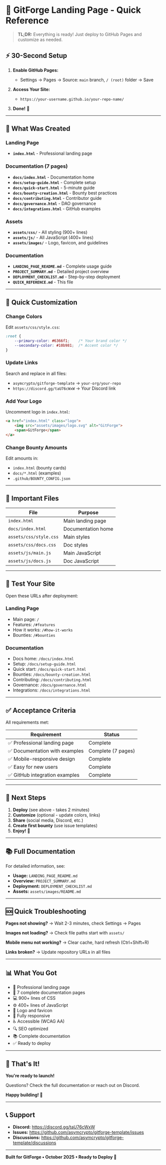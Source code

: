 # 🚀 GitForge Landing Page - Quick Reference

> **TL;DR:** Everything is ready! Just deploy to GitHub Pages and customize as needed.

## ⚡ 30-Second Setup

1. **Enable GitHub Pages:**
   - Settings → Pages → Source: `main` branch, `/ (root)` folder → Save

2. **Access Your Site:**
   - `https://your-username.github.io/your-repo-name/`

3. **Done!** 🎉

---

## 📁 What Was Created

### Landing Page
- **`index.html`** - Professional landing page

### Documentation (7 pages)
- **`docs/index.html`** - Documentation home
- **`docs/setup-guide.html`** - Complete setup
- **`docs/quick-start.html`** - 5-minute guide
- **`docs/bounty-creation.html`** - Bounty best practices
- **`docs/contributing.html`** - Contributor guide
- **`docs/governance.html`** - DAO governance
- **`docs/integrations.html`** - GitHub examples

### Assets
- **`assets/css/`** - All styling (900+ lines)
- **`assets/js/`** - All JavaScript (400+ lines)
- **`assets/images/`** - Logo, favicon, and guidelines

### Documentation
- **`LANDING_PAGE_README.md`** - Complete usage guide
- **`PROJECT_SUMMARY.md`** - Detailed project overview
- **`DEPLOYMENT_CHECKLIST.md`** - Step-by-step deployment
- **`QUICK_REFERENCE.md`** - This file

---

## 🎨 Quick Customization

### Change Colors
Edit `assets/css/style.css`:
```css
:root {
    --primary-color: #6366f1;    /* Your brand color */
    --secondary-color: #10b981;  /* Accent color */
}
```

### Update Links
Search and replace in all files:
- `asymcrypto/gitforge-template` → `your-org/your-repo`
- `https://discord.gg/taU76cWxW` → Your Discord link

### Add Your Logo
Uncomment logo in `index.html`:
```html
<a href="index.html" class="logo">
    <img src="assets/images/logo.svg" alt="GitForge">
    <span>GitForge</span>
</a>
```

### Change Bounty Amounts
Edit amounts in:
- `index.html` (bounty cards)
- `docs/*.html` (examples)
- `.github/BOUNTY_CONFIG.json`

---

## 🔗 Important Files

| File | Purpose |
|------|---------|
| `index.html` | Main landing page |
| `docs/index.html` | Documentation home |
| `assets/css/style.css` | Main styles |
| `assets/css/docs.css` | Doc styles |
| `assets/js/main.js` | Main JavaScript |
| `assets/js/docs.js` | Doc JavaScript |

---

## 📱 Test Your Site

Open these URLs after deployment:

### Landing Page
- Main page: `/`
- Features: `/#features`
- How it works: `/#how-it-works`
- Bounties: `/#bounties`

### Documentation
- Docs home: `/docs/index.html`
- Setup: `/docs/setup-guide.html`
- Quick start: `/docs/quick-start.html`
- Bounties: `/docs/bounty-creation.html`
- Contributing: `/docs/contributing.html`
- Governance: `/docs/governance.html`
- Integrations: `/docs/integrations.html`

---

## ✅ Acceptance Criteria

All requirements met:

| Requirement | Status |
|-------------|--------|
| ✅ Professional landing page | Complete |
| ✅ Documentation with examples | Complete (7 pages) |
| ✅ Mobile-responsive design | Complete |
| ✅ Easy for new users | Complete |
| ✅ GitHub integration examples | Complete |

---

## 🎯 Next Steps

1. **Deploy** (see above - takes 2 minutes)
2. **Customize** (optional - update colors, links)
3. **Share** (social media, Discord, etc.)
4. **Create first bounty** (use issue templates)
5. **Enjoy!** 🎉

---

## 📚 Full Documentation

For detailed information, see:

- **Usage:** `LANDING_PAGE_README.md`
- **Overview:** `PROJECT_SUMMARY.md`
- **Deployment:** `DEPLOYMENT_CHECKLIST.md`
- **Assets:** `assets/images/README.md`

---

## 🆘 Quick Troubleshooting

**Pages not showing?**
→ Wait 2-3 minutes, check Settings → Pages

**Images not loading?**
→ Check file paths start with `assets/`

**Mobile menu not working?**
→ Clear cache, hard refresh (Ctrl+Shift+R)

**Links broken?**
→ Update repository URLs in all files

---

## 📊 What You Got

- 🎨 Professional landing page
- 📖 7 complete documentation pages
- 💻 900+ lines of CSS
- ⚙️ 400+ lines of JavaScript
- 🎨 Logo and favicon
- 📱 Fully responsive
- ♿ Accessible (WCAG AA)
- 🔍 SEO optimized
- 📚 Complete documentation
- ✅ Ready to deploy

---

## 🎉 That's It!

**You're ready to launch!**

Questions? Check the full documentation or reach out on Discord.

**Happy building! 🚀**

---

## 📞 Support

- **Discord:** https://discord.gg/taU76cWxW
- **Issues:** https://github.com/asymcrypto/gitforge-template/issues
- **Discussions:** https://github.com/asymcrypto/gitforge-template/discussions

---

**Built for GitForge • October 2025 • Ready to Deploy 🚀**


